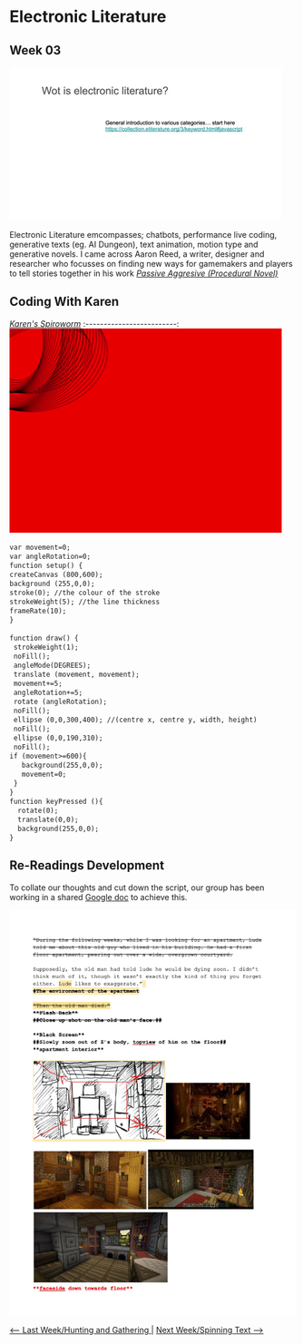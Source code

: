 # Electronic Literature 
## Week 03

![](electronicslides.gif)

Electronic Literature emcompasses; chatbots, performance live coding, generative texts (eg. AI Dungeon), text animation, motion type and generative novels. I came across Aaron Reed, a writer, designer and researcher who focusses on finding new ways for gamemakers and players to tell stories together in his work [*Passive Aggresive (Procedural Novel)*](https://aaronareed.net/bots-and-generative-texts/)

## Coding With Karen

[*Karen's Spiroworm*](https://bridieotoole.github.io/codewords/week_03/Karens_Spiroworm/)
:-------------------------:
![](spiroworm.gif)

```
var movement=0;
var angleRotation=0;
function setup() {
createCanvas (800,600);
background (255,0,0);
stroke(0); //the colour of the stroke
strokeWeight(5); //the line thickness
frameRate(10);
}

function draw() {
 strokeWeight(1);
 noFill();
 angleMode(DEGREES);
 translate (movement, movement);
 movement+=5;
 angleRotation+=5;
 rotate (angleRotation);
 noFill();
 ellipse (0,0,300,400); //(centre x, centre y, width, height)
 noFill();
 ellipse (0,0,190,310);
 noFill();
if (movement>=600){
   background(255,0,0);
   movement=0;
 }
}
function keyPressed (){
  rotate(0);
  translate(0,0);
  background(255,0,0);
}
```
## Re-Readings Development 

To collate our thoughts and cut down the script, our group has been working in a shared [Google doc](https://docs.google.com/document/d/19jYVR71h8XhRFNsr-k470x9JxL-L0lmXoieETXrT_1o/edit ) to achieve this.

![](holshared.jpg)

<a href='https://bridieotoole.github.io/codewords/week_02/'> <-- Last Week/Hunting and Gathering </a> | <a href='https://bridieotoole.github.io/codewords/week_04/'> Next Week/Spinning Text --> </a>
  

